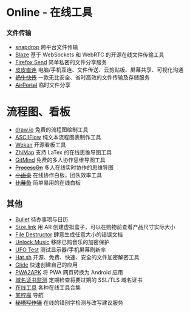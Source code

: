 # Online - 在线工具

### 文件传输

- [snapdrop](https://snapdrop.net/)
跨平台文件传输
- [Blaze](https://github.com/blenderskool/blaze)
基于 WebSockets 和 WebRTC 的开源在线文件传输工具
- [Firefox Send](https://send.firefox.com/)
简单私密的文件分享服务
- [皮皮直连](https://www.ppzhilian.com/)
电脑/手机互连、文件传送、云剪贴板、屏幕共享、可视化沟通
- ~~[奶牛快传](https://cowtransfer.com/)~~
一款无比安全、省时高效的文件传输及存储服务
- ~~[AirPortal](https://airportal.cn/)~~
临时文件分享

# 流程图、看板
- [draw.io](https://app.diagrams.net/)
免费的流程图绘制工具
- [ASCIIFlow](http://asciiflow.com/)
纯文本流程图表制作工具
- [Wekan](https://github.com/wekan/wekan)
开源看板工具
- [ZhiMap](https://zhimap.com/)
支持 LaTex 的在线思维导图工具
- [GitMind](https://gitmind.cn/)
免费的多人协作思维导图工具
- ~~[ProcessOn](https://www.processon.com/)~~
多人在线实时协作的思维导图
- ~~[小画桌](https://xiaohuazhuo.com/)~~
在线协作白板，团队效率工具
- ~~[比幕鱼](https://bimuyu.tech/)~~
简单易用的在线白板  

## 其他

- [Bullet](https://bulletjournal.app/)
待办事项与日历
- [Size.link](https://size.link/)
用 AR 创建虚拟盒子，可以在购物前查看产品尺寸实际大小
- [File Destructor](http://www.xnet.se/fd/)
肆意生成任意大小的错误文档  
- [Unlock Music](https://tool.ixarea.com/music/)
移除已购音乐的加密保护
- [UFO Test](https://testufo.com/)
测试显示器/手机屏幕刷新率
- [Hat.sh](https://hat.sh/)
开源、免费、快速、安全的文件加密解密工具
- [Glide](https://www.glideapps.com/)
快速创建自己的应用
- [PWA2APK](https://appmaker.xyz/pwa-to-apk/)
将 PWA 网页转换为 Android 应用
- [域名证书监测](https://certificatemonitor.org/)
定期检查将要过期的 SSL/TLS 域名证书
- [在线工具](https://tool.lu/)
各种在线工具合集
- [某柠檬](https://www.moulem.com/)
导航
- ~~[秘塔写作猫](https://xiezuocat.com/#/)~~
在线的错别字检测与改写建议服务